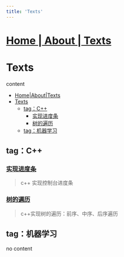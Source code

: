 ```yaml
---
title: 'Texts'
---
```

# [ Home ](https://ga0wei.github.io/)|[ About ](about)|[ Texts ](allTexts)

# Texts

content
- [Home|About|Texts](#homeabouttexts)
- [Texts](#texts)
  - [tag：C++](#tagc)
    - [实现进度条](#实现进度条)
    - [树的遍历](#树的遍历)
  - [tag：机器学习](#tag机器学习)


## tag：C++

### [实现进度条](subPages/cpp/cpp_processBar)
> c++ 实现控制台进度条

### [树的遍历](subPages/cpp/Tree_traversal_iterately)
> c++实现树的遍历：前序、中序、后序遍历

## tag：机器学习
no content
